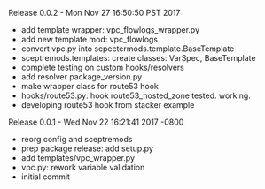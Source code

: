 Release 0.0.2 - Mon Nov 27 16:50:50 PST 2017
- add template wrapper: vpc_flowlogs_wrapper.py
- add new template mod: vpc_flowlogs
- convert vpc.py into scpectermods.template.BaseTemplate
- sceptremods.templates: create classes: VarSpec, BaseTemplate
- complete testing on custom hooks/resolvers
- add resolver package_version.py
- make wrapper class for route53 hook
- hooks/route53.py: hook route53_hosted_zone tested. working.
- developing route53 hook from stacker example

Release 0.0.1 - Wed Nov 22 16:21:41 2017 -0800
- reorg config and sceptremods
- prep package release: add setup.py
- add templates/vpc_wrapper.py
- vpc.py: rework variable validation
- initial commit
